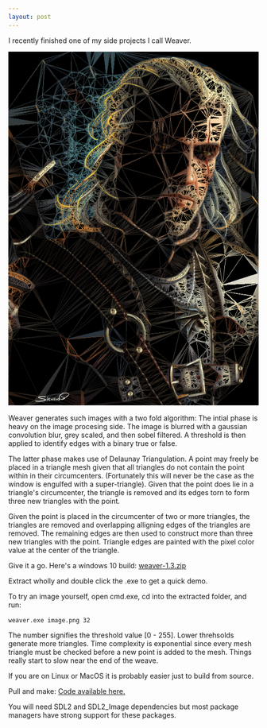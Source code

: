 ```yaml
---
layout: post
---
```


I recently finished one of my side projects I call Weaver.

![The White Wolf](/images/geralt.png)

Weaver generates such images with a two fold algorithm: The intial phase
is heavy on the image procesing side. The image is blurred with a
gaussian convolution blur, grey scaled, and then sobel filtered.
A threshold is then applied to identify edges with a binary true or false.

The latter phase makes use of Delaunay Triangulation.
A point may freely be placed in a triangle mesh given that all triangles
do not contain the point within in their circumcenters. (Fortunately this will
never be the case as the window is engulfed with a super-triangle).
Given that the point does lie in a triangle's circumcenter, the triangle is
removed and its edges torn to form three new triangles with the point.

Given the point is placed in the circumcenter of two or more triangles, the
triangles are removed and overlapping alligning edges of the triangles are removed.
The remaining edges are then used to construct more than three new triangles with the point.
Triangle edges are painted with the pixel color value at the center of the triangle.

Give it a go. Here's a windows 10 build: [weaver-1.3.zip](https://github.com/glouw/weaver/releases/download/weaver-1.3/weaver-1.3.zip)

Extract wholly and double click the .exe to get a quick demo.

To try an image yourself, open cmd.exe, cd into the extracted folder, and run:

```
weaver.exe image.png 32
```

The number signifies the threshold value [0 - 255]. Lower threhsolds generate more triangles.
Time complexity is exponential since every mesh triangle must be checked before a
new point is added to the mesh. Things really start to slow near the end of the weave.

If you are on Linux or MacOS it is probably easier just to build from source.

Pull and make: [Code available here.](https://github.com/glouw/weaver)

You will need SDL2 and SDL2_Image dependencies but most package managers
have strong support for these packages.
